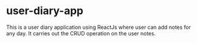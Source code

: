 # user-diary-app
This is a user diary application using ReactJs where user can add notes for any day. It carries out the CRUD operation on the user notes.
